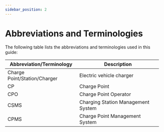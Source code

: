 ```yaml
---
sidebar_position: 2
---
```

# Abbreviations and Terminologies

The following table lists the abbreviations and terminologies used in this guide:

| Abbreviation/Terminology     | Description                        |
| ---------------------------- | ---------------------------------- |
| Charge Point/Station/Charger | Electric vehicle charger           |
| CP                           | Charge Point                       |
| CPO                          | Charge Point Operator              |
| CSMS                         | Charging Station Management System |
| CPMS                         | Charge Point Management System     |

